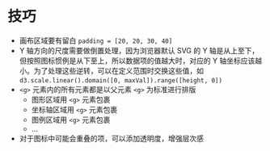 # 技巧


* 画布区域要有留白 `padding = [20, 20, 30, 40]`
* Y 轴方向的尺度需要做倒置处理，因为浏览器默认 SVG 的 Y 轴是从上至下，但按照图标惯例是从下至上，所以数据项的值越大时，对应的 Y 轴坐标应该越小。为了处理这些逆转，可以在定义范围时交换这些值，如 `d3.scale.linear().domain([0, maxVal]).range([height, 0])`
* `<g>` 元素内的所有元素都是以父元素 `<g>` 为标准进行排版
    * 图形区域用 `<g>` 元素包裹
    * 坐标轴区域用 `<g>` 元素包裹
    * 图例区域用 `<g>` 元素包裹
    * ... 
* 对于图标中可能会重叠的项，可以添加透明度，增强层次感
